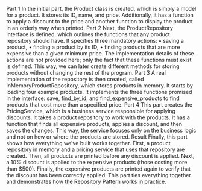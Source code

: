 Part 1 In the initial part, the Product class is created, which is simply a model for a product. It stores its ID, name, and price. Additionally, it has a function to apply a discount to the price and another function to display the product in an orderly way when printed. Part 2 Next, the ProductRepository interface is defined, which outlines the functions that any product repository should have. It specifies three mandatory actions: • saving a product, • finding a product by its ID, • finding products that are more expensive than a given minimum price. The implementation details of these actions are not provided here; only the fact that these functions must exist is defined. This way, we can later create different methods for storing products without changing the rest of the program. Part 3 A real implementation of the repository is then created, called InMemoryProductRepository, which stores products in memory. It starts by loading four example products. It implements the three functions promised in the interface: save, find_by_id, and find_expensive_products to find products that cost more than a specified price. Part 4 This part creates the PricingService, which is a business service responsible for applying discounts. It takes a product repository to work with the products. It has a function that finds all expensive products, applies a discount, and then saves the changes. This way, the service focuses only on the business logic and not on how or where the products are stored. Result Finally, this part shows how everything we've built works together. First, a product repository in memory and a pricing service that uses that repository are created. Then, all products are printed before any discount is applied. Next, a 10% discount is applied to the expensive products (those costing more than $500). Finally, the expensive products are printed again to verify that the discount has been correctly applied. This part ties everything together and demonstrates how the Repository Pattern works in practice.
